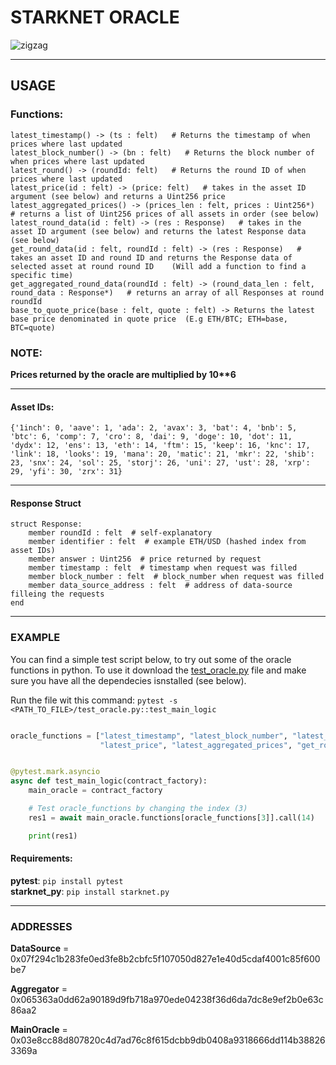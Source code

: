 # STARKNET ORACLE

![zigzag](https://user-images.githubusercontent.com/57314871/154353264-211a4030-8f5d-4aa8-878f-f654fa242589.png)

---

## USAGE


### Functions:
```cairo
latest_timestamp() -> (ts : felt)   # Returns the timestamp of when prices where last updated
latest_block_number() -> (bn : felt)   # Returns the block number of when prices where last updated
latest_round() -> (roundId: felt)   # Returns the round ID of when prices where last updated
latest_price(id : felt) -> (price: felt)   # takes in the asset ID argument (see below) and returns a Uint256 price
latest_aggregated_prices() -> (prices_len : felt, prices : Uint256*)   # returns a list of Uint256 prices of all assets in order (see below)
latest_round_data(id : felt) -> (res : Response)   # takes in the asset ID argument (see below) and returns the latest Response data (see below)
get_round_data(id : felt, roundId : felt) -> (res : Response)   # takes an asset ID and round ID and returns the Response data of selected asset at round round ID    (Will add a function to find a specific time)
get_aggregated_round_data(roundId : felt) -> (round_data_len : felt, round_data : Response*)   # returns an array of all Responses at round roundId  
base_to_quote_price(base : felt, quote : felt) -> Returns the latest base price denominated in quote price  (E.g ETH/BTC; ETH=base, BTC=quote)
```

### NOTE:
__Prices returned by the oracle are multiplied by 10**6__



---


#### Asset IDs:



```
{'1inch': 0, 'aave': 1, 'ada': 2, 'avax': 3, 'bat': 4, 'bnb': 5, 'btc': 6, 'comp': 7, 'cro': 8, 'dai': 9, 'doge': 10, 'dot': 11, 'dydx': 12, 'ens': 13, 'eth': 14, 'ftm': 15, 'keep': 16, 'knc': 17, 'link': 18, 'looks': 19, 'mana': 20, 'matic': 21, 'mkr': 22, 'shib': 23, 'snx': 24, 'sol': 25, 'storj': 26, 'uni': 27, 'ust': 28, 'xrp': 29, 'yfi': 30, 'zrx': 31} 
```


---

#### Response Struct

```cairo
struct Response:
    member roundId : felt  # self-explanatory
    member identifier : felt  # example ETH/USD (hashed index from asset IDs)
    member answer : Uint256  # price returned by request
    member timestamp : felt  # timestamp when request was filled
    member block_number : felt  # block_number when request was filled
    member data_source_address : felt  # address of data-source filleing the requests
end
```

---


### EXAMPLE

You can find a simple test script below, to try out some of the oracle functions in python. To use it download the [test_oracle.py](https://github.com/ZigZagExchange/starknet-oracle/blob/main/tests/test_oracle.py) file and make sure you have all the dependecies isnstalled (see below).

Run the file wit this command: 
`pytest -s <PATH_TO_FILE>/test_oracle.py::test_main_logic`

```python

oracle_functions = ["latest_timestamp", "latest_block_number", "latest_round",
                    "latest_price", "latest_aggregated_prices", "get_round_data", "base_to_quote_price"]


@pytest.mark.asyncio
async def test_main_logic(contract_factory):
    main_oracle = contract_factory

    # Test oracle_functions by changing the index (3)
    res1 = await main_oracle.functions[oracle_functions[3]].call(14)

    print(res1)

```

#### Requirements:

__pytest__:              ` pip install pytest `   
__starknet_py__:         ` pip install starknet.py `



---


### ADDRESSES

**DataSource** = 0x07f294c1b283fe0ed3fe8b2cbfc5f107050d827e1e40d5cdaf4001c85f600be7

**Aggregator** = 0x065363a0dd62a90189d9fb718a970ede04238f36d6da7dc8e9ef2b0e63c86aa2

**MainOracle** = 0x03e8cc88d807820c4d7ad76c8f615dcbb9db0408a9318666dd114b388263369a




